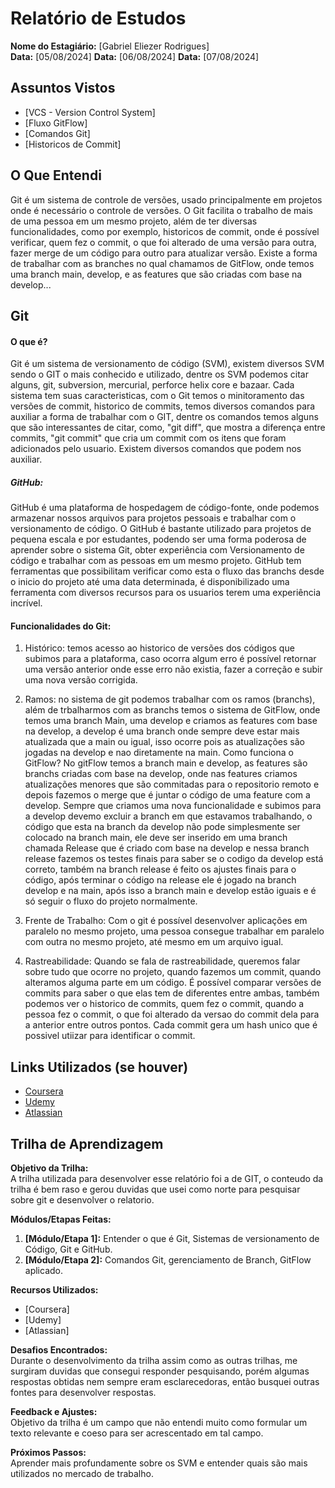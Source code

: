 # Relatório de Estudos

**Nome do Estagiário:** [Gabriel Eliezer Rodrigues]  
**Data:** [05/08/2024]
**Data:** [06/08/2024]
**Data:** [07/08/2024]

## Assuntos Vistos

- [VCS - Version Control System]
- [Fluxo GitFlow]
- [Comandos Git]
- [Historicos de Commit]

## O Que Entendi
Git é um sistema de controle de versões, usado principalmente em projetos onde é necessário o controle de versões. O Git facilita o trabalho de mais de uma pessoa em um mesmo projeto, além de ter diversas funcionalidades, como por exemplo, historicos de commit, onde é possível verificar, quem fez o commit, o que foi alterado de uma versão para outra, fazer merge de um código para outro para atualizar versão. Existe a forma de trabalhar com as branches no qual chamamos de GitFlow, onde temos uma branch main, develop, e as features que são criadas com base na develop... 

## Git

#### O que é?

  Git é um sistema de versionamento de código (SVM), existem diversos SVM sendo o GIT o mais conhecido e utilizado, dentre os SVM podemos citar alguns, git, subversion, mercurial, perforce helix core e bazaar. Cada sistema tem suas caracteristicas, com o Git temos o minitoramento das versões de commit, historico de commits, temos diversos comandos para auxiliar a forma de trabalhar com o GIT, dentre os comandos temos alguns que são interessantes de citar, como, "git diff", que mostra a diferença entre commits, "git commit" que cria um commit com os itens que foram adicionados pelo usuario. Existem diversos comandos que podem nos auxiliar.

 ##### GitHub:

  GitHub é uma plataforma de hospedagem de código-fonte, onde podemos armazenar nossos arquivos para projetos pessoais e trabalhar com o versionamento de código. O GitHub é bastante utilizado para projetos de pequena escala e por estudantes, podendo ser uma forma poderosa de aprender sobre o sistema Git, obter experiência com Versionamento de código e trabalhar com as pessoas em um mesmo projeto. GitHub tem ferramentas que possibilitam verificar como esta o fluxo das branchs desde o inicio do projeto até uma data determinada, é disponibilizado uma ferramenta com diversos recursos para os usuarios terem uma experiência incrível.
 

 #### Funcionalidades do Git:

 1) Histórico: temos acesso ao historico de versões dos códigos que subimos para a plataforma, caso ocorra algum erro é possível retornar uma versão anterior onde esse erro não existia, fazer a correção e subir uma nova versão corrigida.

2) Ramos: no sistema de git podemos trabalhar com os ramos (branchs), além de trbalharmos com as branchs temos o sistema de GitFlow, onde temos uma branch Main, uma develop e criamos as features com base na develop, a develop é uma branch onde sempre deve estar mais atualizada que a main ou igual, isso ocorre pois as atualizações são jogadas na develop e nao diretamente na main. Como funciona o GitFlow? No gitFlow temos a branch main e develop, as features são branchs criadas com base na develop, onde nas features criamos atualizações menores que são commitadas para o repositorio remoto e depois fazemos o merge que é juntar o código de uma feature com a develop. Sempre que criamos uma nova funcionalidade e subimos para a develop devemo excluir a branch em que estavamos trabalhando, o código que esta na branch da develop não pode simplesmente ser colocado na branch main, ele deve ser inserido em uma branch chamada Release que é criado com base na develop e nessa branch release fazemos os testes finais para saber se o codigo da develop está correto, também na branch release é feito os ajustes finais para o código, após terminar o código na release ele é jogado na branch develop e na main, após isso a branch main e develop estão iguais e é só seguir o fluxo do projeto normalmente.

3) Frente de Trabalho: Com o git é possível desenvolver aplicações em paralelo no mesmo projeto, uma pessoa consegue trabalhar em paralelo com outra no mesmo projeto, até mesmo em um arquivo igual.

4) Rastreabilidade: Quando se fala de rastreabilidade, queremos falar sobre tudo que ocorre no projeto, quando fazemos um commit, quando alteramos alguma parte em um código. É possível comparar versões de commits para saber o que elas tem de diferentes entre ambas, também podemos ver o historico de commits, quem fez o commit, quando a pessoa fez o commit, o que foi alterado da versao do commit dela para a anterior entre outros pontos. Cada commit gera um hash unico que é possivel utiizar para identificar o commit.

## Links Utilizados (se houver)

- [Coursera](https://www.coursera.org/learn/introduction-git-github)
- [Udemy](https://www.coursera.org/learn/introduction-git-github)
- [Atlassian](https://www.atlassian.com/br/git/tutorials/what-is-git)

  
## Trilha de Aprendizagem

**Objetivo da Trilha:**  
A trilha utilizada para desenvolver esse relatório foi a de GIT, o conteudo da trilha é bem raso e gerou duvidas que usei como norte para pesquisar sobre git e desenvolver o relatorio. 

**Módulos/Etapas Feitas:**  
1. **[Módulo/Etapa 1]:** Entender o que é Git, Sistemas de versionamento de Código, Git e GitHub.
2. **[Módulo/Etapa 2]:** Comandos Git, gerenciamento de Branch, GitFlow aplicado.

**Recursos Utilizados:**  
- [Coursera]
- [Udemy]
- [Atlassian]


**Desafios Encontrados:**  
Durante o desenvolvimento da trilha assim como as outras trilhas, me surgiram duvidas que consegui responder pesquisando, porém algumas respostas obtidas nem sempre eram esclarecedoras, então busquei outras fontes para desenvolver respostas.

**Feedback e Ajustes:**  
Objetivo da trilha é um campo que não entendi muito como formular um texto relevante e coeso para ser acrescentado em tal campo.

**Próximos Passos:**  
Aprender mais profundamente sobre os SVM e entender quais são mais utilizados no mercado de trabalho.
